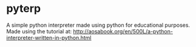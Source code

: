 # pyterp
A simple python interpreter made using python for educational purposes.
Made using the tutorial at: http://aosabook.org/en/500L/a-python-interpreter-written-in-python.html
